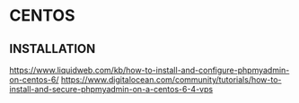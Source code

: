 # CENTOS


## INSTALLATION
https://www.liquidweb.com/kb/how-to-install-and-configure-phpmyadmin-on-centos-6/
https://www.digitalocean.com/community/tutorials/how-to-install-and-secure-phpmyadmin-on-a-centos-6-4-vps